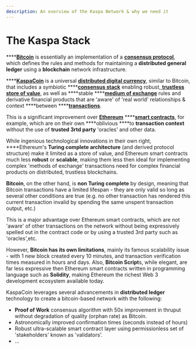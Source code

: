 ```yaml
---
description: An overview of the Kaspa Network & why we need it
---
```


# The Kaspa Stack

\*\*\*\*[**Bitcoin**](kaspa-repo/untitled.md#bitcoin) is essentially an implementation of a [**consensus protocol**](kaspa-repo/untitled.md#consensus-protocol), which defines the rules and methods for maintaining a **distributed general ledger** using a **blockchain** network infrastructure.

\*\*\*\*[**KaspaCoin**](kaspa-repo/untitled.md#kaspacoin) is a universal [**distributed digital currency**](kaspa-repo/untitled.md#distributed-general-ledger), similar to Bitcoin, that includes a symbiotic ****[**consensus stack**](kaspa-repo/untitled.md#consensus-stack) enabling robust,[ **trustless store of value**](kaspa-repo/untitled.md#trustless-store-of-value), as well as ****stable ****[**medium of exchange**](kaspa-repo/untitled.md#medium-of-exchange) rules and derivative financial products that are 'aware' of 'real world' relationships & context ****between ****[**transactions**](kaspa-repo/untitled.md#transactions). 

This is a significant improvement over [**Ethereum**](kaspa-repo/untitled.md#ethereum) ****[**smart contracts**](kaspa-repo/untitled.md#smart-contracts), for example, which are on their own ****oblivious ****to **transaction context** without the use of **trusted 3rtd party** 'oracles' and other data.  

While ingenious technological innovations in their own right, ****Ethereum's **Turing complete architecture** \(and derived protocol structure\) make it limited as a store of value, and Ethereum smart contracts much less **robust** or **scalable**, making them less then ideal for implementing complex 'methods of exchange' transactions need for complex financial products on distributed, trustless blockchains.

**Bitcoin**, on the other hand, is **non Turing complete** by design, meaning that Bitcoin transactions have a limited lifespan - they are only valid so long as several other conditions are true \(e.g. no other transaction has rendered this current transaction invalid by spending the same unspent transaction output, etc.\)  

This is a major advantage over Ethereum smart contracts, which are not 'aware' of other transactions on the network without being expressively spelled out in the contract code or by using a trusted 3rd party such as 'oracles',etc.

However, **Bitcoin has its own limitations**, mainly its famous scalability issue - with 1 new block created every 10 minutes, and transaction verification times measured in hours and days.  Also, **Bitcoin Script**s, while elegant, are far less expressive then Ethereum smart contracts written in programming language such as **Solidity**, making Ethereum the richest Web 3 development ecosystem available today.

KaspaCoin leverages several advancements in **distributed ledger** technology to create a bitcoin-based network with the following:

* **Proof of Work** consensus algorithm with 50x improvement in thruput without degradation of quality \(orphan rate\) as Bitcoin.
* Astronomically improved confirmation times \(seconds instead of hours\)
* Robust ultra-scalable smart contract layer using permissionless set of 'stakeholders' known as 'validators'.
* ... 

  





